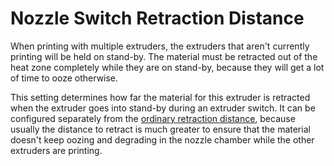 Nozzle Switch Retraction Distance
====
When printing with multiple extruders, the extruders that aren't currently printing will be held on stand-by. The material must be retracted out of the heat zone completely while they are on stand-by, because they will get a lot of time to ooze otherwise.

This setting determines how far the material for this extruder is retracted when the extruder goes into stand-by during an extruder switch. It can be configured separately from the [ordinary retraction distance](retraction_amount.md), because usually the distance to retract is much greater to ensure that the material doesn't keep oozing and degrading in the nozzle chamber while the other extruders are printing.